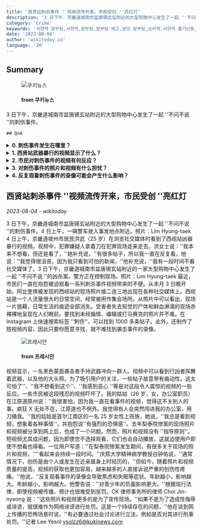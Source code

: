 ```yaml
---
title: '西贤站刺杀事件 ''视频流传开来，市民受创 ''亮红灯'
description: '3 日下午，京畿道城南市盆唐锡玄站附近的大型购物中心发生了一起 ''不问不说 ''的刺伤事件。'
category: 'Crime'
keywords: '서현역 칼부림,서현역,칼부림,칼부림 예고,분당 칼부림,오리역,서현역 흉기난동,살인예고,오리역 칼부림,분당,성남 칼부림,묻지마 칼부림,분당 서현역,서현역 흉기,잠실역 살인 예고,흉기난동,분당 서현역 칼부림,ak플라자,서현역칼부림,오리역 살인예고'
date: '2023-08-04'
author: 'wikitoday.io'
language: 'ZH'
---
```


## Summary



<figure>
    <img src="http://www.kukinews.com/data/kuk/image/2023/08/04/kuk202308040284.jpg" alt="쿠키뉴스" />
    <figcaption>
        <h4> from 쿠키뉴스</h4>
    </figcaption>
</figure>


3 日下午，京畿道城南市盆唐锡玄站附近的大型购物中心发生了一起 ''不问不说 ''的刺伤事件。


    ## QnA

    
<details>
        <summary><b>0. 刺伤事件发生在哪里？</b></summary>
        刺伤事件发生在京畿道城南市盆唐锡玄站附近的一个大型购物中心。
    </details>
    
<details>
        <summary><b>1. 西贤站武器暴行的视频显示了什么？</b></summary>
        视频显示，犯罪嫌疑人在犯罪现场拿着一把刀四处走动。
    </details>
    
<details>
        <summary><b>2. 市民对刺伤事件的视频有何反应？</b></summary>
        公民们一直在抱怨被迫观看视频带来的不便，有些人还因这些残忍的镜头而受到创伤。
    </details>
    
<details>
        <summary><b>3. 对刺伤事件的照片和视频有什么担忧？</b></summary>
        照片和视频没有指导原则，即使用户不选择观看，短视频也会自动播放，这给用户造成了困扰和创伤。
    </details>
    
<details>
        <summary><b>4. 反复观看刺伤事件的录像可能会产生什么影响？</b></summary>
        反复观看录像会导致焦虑和失眠等症状，对年轻人尤其是青少年的负面影响更大。
    </details>
    


## 西贤站刺杀事件 ''视频流传开来，市民受创 ''亮红灯

_2023-08-04 - wikitoday_

3 日下午，京畿道城南市盆唐锡玄站附近的大型购物中心发生了一起 ''不问不说 ''的刺伤事件。4 日上午，一辆警车驶入事发地点附近。照片：Lim Hyung-taek 4 日上午，京畿道坡州市居民洪武（25 岁）在浏览社交媒体时看到了西岘站凶器暴行的视频。视频中，犯罪嫌疑人拿着刀在犯罪现场走来走去。洪女士说：''我本来不想看，但还是看了，''她补充说，''有很多帖子，所以我一直在反复看。他说：''我觉得很沮丧，因为我只看到可怕的新闻，''他补充说，''我有一段时间不看社交媒体了。3 日下午，京畿道城南市盆唐锡玄站附近的一家大型购物中心发生了一起 ''不问不说 ''的凶杀案。警方正在控制现场。照片：Lim Hyung-taek 最近，市民们一直在抱怨被迫观看一系列刺杀事件视频带来的不便。从本月 3 日晚开始，阿比奎焕被发现的西岘站的现场照片接二连三地出现在各种社交媒体上。西岘站是一个人流量很大的日常空间，经常被用作集会场所。从照片中可以看出，现场一片狼藉，日常生活的痕迹全部消失。受害者失去知觉的尸体和鲜血淋漓的现场赤裸裸地呈现在人们眼前。要找到未经煽情、编辑或打马赛克的照片并不难。在 Instagram 上快速搜索标签 ''刺伤''，可以找到 1000 多条帖子。此外，还制作了短视频内容，因此只要你愿意寻找，就不难找到袭击事件的录像。


<figure>
    <img src="https://cdn.pressian.com/_resources/10/2023/08/04/2023080409461486351_l.jpg" alt="프레시안" />
    <figcaption>
        <h4> from 프레시안</h4>
    </figcaption>
</figure>


视频显示，一名黑色蒙面袭击者手持武器冲向一群人。视频中可以看到行凶者挥舞着武器，以及他的大头照。为了吸引用户的关注，一些帖子故意带有煽动性。这太可怕了''、''我不想看到这个''、''我感到恶心 ''等是对这段令人震惊的视频的一些反应。一些市民被这段残忍的视频吓坏了。我的姑姑（26 岁，女，办公室职员）在江原道原州说：''我很害怕，因为我一直在看事件的视频，觉得这不关别人的事。疯狂 X 无处不在，江原道也不例外。我觉得有人会突然闯进我的办公室，用刀捅我。''我的姑姑是首尔江南区的一名 25 岁女性上班族，她说，''我总是看到视频，想象着各种事情''，并抱怨说''有强烈的恐惧感''。去年梨泰院惨案的现场照片和视频被分享到网上后，也成了一个问题。然而，照片和视频没有 ''指导原则''。短视频尤其成问题，因为即使您不选择观看，它们也会自动播放，这就迫使用户即使不想看也得看。一位用户写道：''在梨泰院惨案发生期间，有很多关于现场的照片和视频，''''看起来会持续一段时间。''庆熙大学精神病学教授白钟佑说，''通常情况下，创伤是由个人或发生在近亲属身上时经历的，''但如今，随着照片和视频质量的提高，视频的获取也更加容易，越来越多的人直接诉说严重的创伤性疼痛。''他说，''反复观看事件的录像会导致焦虑和失眠等症状。年龄越小，影响越大。年龄越小，影响越大。他警告说：''对青少年的负面影响更大。''根据现行法律，即使视频被传播，预计也很难受到惩罚。CK 律师事务所的律师 Choi Jin-nyeong 说：''这些照片和视频更多的是为了宣传现场。''如果不是为了造成性侮辱或诽谤，就很难作为网络诽谤进行处罚。这是一个持续存在的问题，''他在谈到网上传播的恐怖场景时说，''有必要通过社会讨论进行立法，例如是否对其进行刑事处罚。''记者 Lee Yesol ysolzz6@kukinews.com
